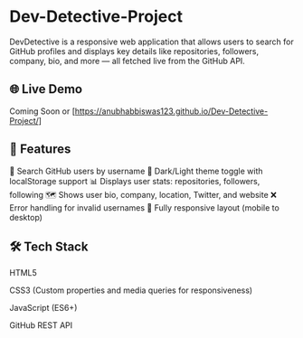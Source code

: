 # Dev-Detective-Project
DevDetective is a responsive web application that allows users to search for GitHub profiles and displays key details like repositories, followers, company, bio, and more — all fetched live from the GitHub API.

## 🌐 Live Demo
Coming Soon or [https://anubhabbiswas123.github.io/Dev-Detective-Project/]

## 📌 Features

🔎 Search GitHub users by username
🌙 Dark/Light theme toggle with localStorage support
📊 Displays user stats: repositories, followers, following
🗺️ Shows user bio, company, location, Twitter, and website
❌ Error handling for invalid usernames
📱 Fully responsive layout (mobile to desktop)

## 🛠️ Tech Stack

HTML5

CSS3 (Custom properties and media queries for responsiveness)

JavaScript (ES6+)

GitHub REST API
